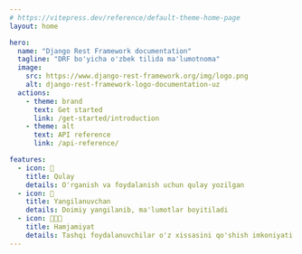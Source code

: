 ```yaml
---
# https://vitepress.dev/reference/default-theme-home-page
layout: home

hero:
  name: "Django Rest Framework documentation"
  tagline: "DRF bo'yicha o'zbek tilida ma'lumotnoma"
  image:
    src: https://www.django-rest-framework.org/img/logo.png
    alt: django-rest-framework-logo-documentation-uz
  actions:
    - theme: brand
      text: Get started
      link: /get-started/introduction
    - theme: alt
      text: API reference
      link: /api-reference/

features:
  - icon: 🚀
    title: Qulay
    details: O'rganish va foydalanish uchun qulay yozilgan
  - icon: 🔄
    title: Yangilanuvchan
    details: Doimiy yangilanib, ma'lumotlar boyitiladi
  - icon: 🧑🏻‍💻
    title: Hamjamiyat
    details: Tashqi foydalanuvchilar o'z xissasini qo'shish imkoniyati
---
```

